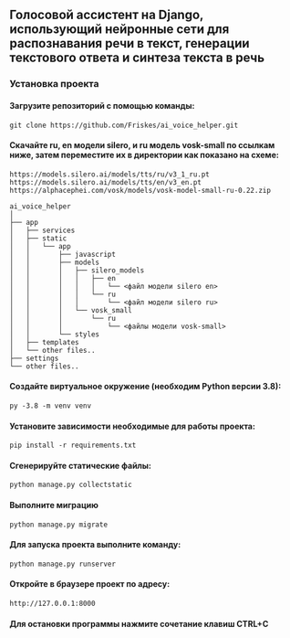## Голосовой ассистент на Django, использующий нейронные сети для распознавания речи в текст, генерации текстового ответа и синтеза текста в речь

### Установка проекта

#### Загрузите репозиторий с помощью команды:
`git clone https://github.com/Friskes/ai_voice_helper.git`

#### Скачайте ru, en модели silero, и ru модель vosk-small по ссылкам ниже, затем переместите их в директории как показано на схеме:
`https://models.silero.ai/models/tts/ru/v3_1_ru.pt`
`https://models.silero.ai/models/tts/en/v3_en.pt`
`https://alphacephei.com/vosk/models/vosk-model-small-ru-0.22.zip`
```
ai_voice_helper
│
├── app
│   ├── services
│   ├── static
│   │   └── app
│   │       ├── javascript
│   │       ├── models
│   │       │   ├── silero_models
│   │       │   │   ├── en
│   │       │   │   │   └── <файл модели silero en>
│   │       │   │   └── ru
│   │       │   │       └── <файл модели silero ru>
│   │       │   └── vosk_small
│   │       │       └── ru
│   │       │           └── <файлы модели vosk-small>
│   │       └── styles
│   ├── templates
│   └── other files..
├── settings
└── other files..
```

#### Создайте виртуальное окружение (необходим Python версии 3.8):
`py -3.8 -m venv venv`

#### Установите зависимости необходимые для работы проекта:
`pip install -r requirements.txt`

#### Сгенерируйте статические файлы:
`python manage.py collectstatic`

#### Выполните миграцию
`python manage.py migrate`

#### Для запуска проекта выполните команду:
`python manage.py runserver`

#### Откройте в браузере проект по адресу:
`http://127.0.0.1:8000`

#### Для остановки программы нажмите сочетание клавиш CTRL+C

